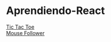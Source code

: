 # Aprendiendo-React


  <a href="https://66349c1ac15140c69ba97705--legendary-lokum-0ca566.netlify.app/" class="text-blue-500 hover:underline">Tic Tac Toe</a>
  <br />
  <a href="https://wondrous-klepon-a60a9f.netlify.app/" class="text-blue-500 hover:underline">Mouse Follower</a>
